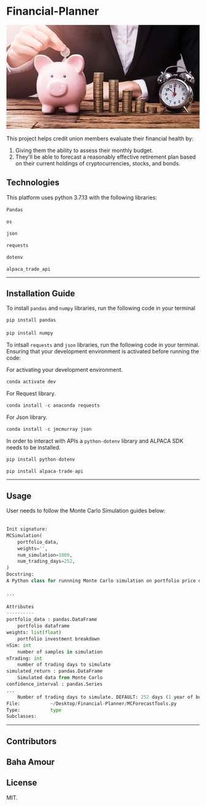 # Financial-Planner
![An image for the header of the Repository](/Images/Financial_planning.png)

This project helps credit union members evaluate their financial health by:

1. Giving them the ability to assess their monthly budget.
2. They'll be able to forecast a reasonably effective retirement plan based on their current holdings of cryptocurrencies, stocks, and bonds.

## Technologies
This platform uses python 3.7.13 with the following libraries:


`Pandas`

`os`

`json`

`requests`

`dotenv`

`alpaca_trade_api`

---
## Installation Guide

To install `pandas` and `numpy` libraries, run the following code in your terminal 

```python
pip install pandas

pip install numpy
```

To intsall `requests` and `json` libraries, run the following code in your terminal. Ensuring that your development environment is activated before running the code:

For activating your development environment.

```python
conda activate dev
```

For Request library.

```python
conda install -c anaconda requests
```

For Json library.

```python
conda install -c jmcmurray json
```

In order to interact with APIs a `python-dotenv` library and ALPACA SDK needs to be installed.

```python
pip install python-dotenv
```

```python
pip install alpaca-trade-api
```


---

## Usage 

User needs to follow the Monte Carlo Simulation guides below: 

```python

Init signature:
MCSimulation(
    portfolio_data,
    weights='',
    num_simulation=1000,
    num_trading_days=252,
)
Docstring:     
A Python class for runnning Monte Carlo simulation on portfolio price data. 

...

Attributes
----------
portfolio_data : pandas.DataFrame
    portfolio dataframe
weights: list(float)
    portfolio investment breakdown
nSim: int
    number of samples in simulation
nTrading: int
    number of trading days to simulate
simulated_return : pandas.DataFrame
    Simulated data from Monte Carlo
confidence_interval : pandas.Series
...
    Number of trading days to simulate. DEFAULT: 252 days (1 year of business days)
File:           ~/Desktop/Financial-Planner/MCForecastTools.py
Type:           type
Subclasses:     
```

---
## Contributors

Baha Amour
---

## License

MIT.
